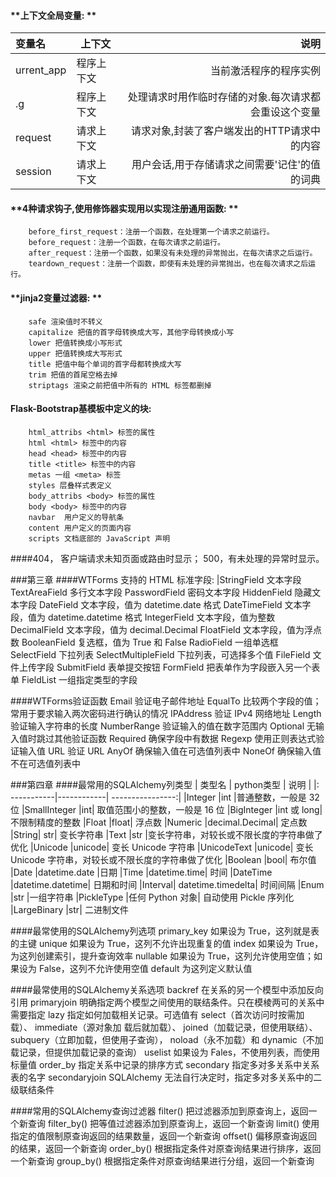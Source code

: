 #### **上下文全局变量: **
| 变量名      | 上下文          | 说明  |
|:---------- |---------| -------------:|
| urrent_app  |程序上下文 |当前激活程序的程序实例 
| .g  	     | 程序上下文     |   处理请求时用作临时存储的对象.每次请求都会重设这个变量 
| request | 请求上下文      |    请求对象,封装了客户端发出的HTTP请求中的内容
| session |请求上下文|用户会话,用于存储请求之间需要'记住'的值的词典

####  **4种请求钩子,使用修饰器实现用以实现注册通用函数: **
		before_first_request：注册一个函数，在处理第一个请求之前运行。
		before_request：注册一个函数，在每次请求之前运行。
		after_request：注册一个函数，如果没有未处理的异常抛出，在每次请求之后运行。
		teardown_request：注册一个函数，即使有未处理的异常抛出，也在每次请求之后运行。

####  **jinja2变量过滤器: **
		safe 渲染值时不转义
		capitalize 把值的首字母转换成大写，其他字母转换成小写
		lower 把值转换成小写形式
		upper 把值转换成大写形式
		title 把值中每个单词的首字母都转换成大写
		trim 把值的首尾空格去掉
		striptags 渲染之前把值中所有的 HTML 标签都删掉

####  **Flask-Bootstrap基模板中定义的块:**
		html_attribs <html> 标签的属性
		html <html> 标签中的内容
		head <head> 标签中的内容
		title <title> 标签中的内容
		metas 一组 <meta> 标签
		styles 层叠样式表定义
		body_attribs <body> 标签的属性
		body <body> 标签中的内容
		navbar	用户定义的导航条
		content 用户定义的页面内容
		scripts 文档底部的 JavaScript 声明

####404， 客户端请求未知页面或路由时显示； 500，有未处理的异常时显示。

###第三章
####WTForms 支持的 HTML 标准字段:
		|StringField 文本字段
		TextAreaField 多行文本字段
		PasswordField 密码文本字段
		HiddenField 隐藏文本字段
		DateField 文本字段，值为 datetime.date 格式
		DateTimeField 文本字段，值为 datetime.datetime 格式
		IntegerField 文本字段，值为整数
		DecimalField 文本字段，值为 decimal.Decimal
		FloatField 文本字段，值为浮点数
		BooleanField 复选框，值为 True 和 False
		RadioField 一组单选框
		SelectField 下拉列表
		SelectMultipleField 下拉列表，可选择多个值
		FileField 文件上传字段
		SubmitField 表单提交按钮
		FormField 把表单作为字段嵌入另一个表单
		FieldList 一组指定类型的字段
		
####WTForms验证函数
		Email 验证电子邮件地址
		EqualTo 比较两个字段的值；常用于要求输入两次密码进行确认的情况
		IPAddress 验证 IPv4 网络地址
		Length 验证输入字符串的长度
		NumberRange 验证输入的值在数字范围内
		Optional 无输入值时跳过其他验证函数
		Required 确保字段中有数据
		Regexp 使用正则表达式验证输入值
		URL 验证 URL
		AnyOf 确保输入值在可选值列表中
		NoneOf 确保输入值不在可选值列表中
		
###第四章
####最常用的SQLAlchemy列类型
| 类型名      | python类型  | 说明  |
|: -----------|------------| ----------------:|
|Integer |int |普通整数，一般是 32 位
|SmallInteger |int| 取值范围小的整数，一般是 16 位
|BigInteger |int 或 long| 不限制精度的整数
|Float |float| 浮点数
|Numeric |decimal.Decimal| 定点数
|String| str| 变长字符串
|Text |str |变长字符串，对较长或不限长度的字符串做了优化
|Unicode |unicode| 变长 Unicode 字符串
|UnicodeText |unicode| 变长 Unicode 字符串，对较长或不限长度的字符串做了优化
|Boolean |bool| 布尔值
|Date |datetime.date |日期
|Time |datetime.time| 时间
|DateTime |datetime.datetime| 日期和时间
|Interval| datetime.timedelta| 时间间隔
|Enum |str |一组字符串
|PickleType |任何 Python 对象| 自动使用 Pickle 序列化
|LargeBinary |str| 二进制文件

####最常使用的SQLAlchemy列选项
		primary_key 如果设为 True，这列就是表的主键
		unique 如果设为 True，这列不允许出现重复的值
		index 如果设为 True，为这列创建索引，提升查询效率
		nullable 如果设为 True，这列允许使用空值；如果设为 False，这列不允许使用空值
		default 为这列定义默认值

####最常使用的SQLAlchemy关系选项
		backref 在关系的另一个模型中添加反向引用
		primaryjoin 明确指定两个模型之间使用的联结条件。只在模棱两可的关系中需要指定
		lazy	指定如何加载相关记录。可选值有 select（首次访问时按需加载）、 immediate（源对象加
				载后就加载）、 joined（加载记录，但使用联结）、 subquery（立即加载，但使用子查询），
				noload（永不加载）和 dynamic（不加载记录，但提供加载记录的查询）
		uselist 如果设为 Fales，不使用列表，而使用标量值
		order_by 指定关系中记录的排序方式
		secondary 指定多对多关系中关系表的名字
		secondaryjoin SQLAlchemy 无法自行决定时，指定多对多关系中的二级联结条件

####常用的SQLAlchemy查询过滤器
		filter() 把过滤器添加到原查询上，返回一个新查询
		filter_by() 把等值过滤器添加到原查询上，返回一个新查询
		limit() 使用指定的值限制原查询返回的结果数量，返回一个新查询
		offset() 偏移原查询返回的结果，返回一个新查询
		order_by() 根据指定条件对原查询结果进行排序，返回一个新查询
		group_by() 根据指定条件对原查询结果进行分组，返回一个新查询

				
